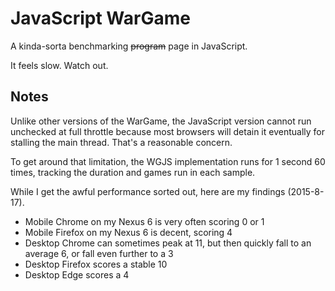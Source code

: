 JavaScript WarGame
===================

A kinda-sorta benchmarking ~~program~~ page in JavaScript.

It feels slow. Watch out.

Notes
-----

Unlike other versions of the WarGame, the JavaScript version cannot run unchecked at full throttle because most browsers will detain it eventually for stalling the main thread. That's a reasonable concern.

To get around that limitation, the WGJS implementation runs for 1 second 60 times, tracking the duration and games run in each sample.

While I get the awful performance sorted out, here are my findings (2015-8-17).
- Mobile Chrome on my Nexus 6 is very often scoring 0 or 1
- Mobile Firefox on my Nexus 6 is decent, scoring 4
- Desktop Chrome can sometimes peak at 11, but then quickly fall to an average 6, or fall even further to a 3
- Desktop Firefox scores a stable 10
- Desktop Edge scores a 4
